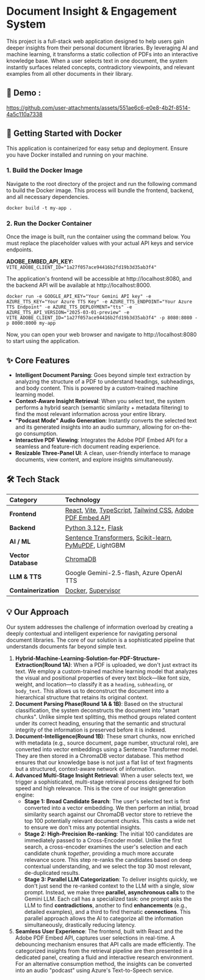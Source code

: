 # **Document Insight & Engagement System**

This project is a full-stack web application designed to help users gain deeper insights from their personal document libraries. By leveraging AI and machine learning, it transforms a static collection of PDFs into an interactive knowledge base. When a user selects text in one document, the system instantly surfaces related concepts, contradictory viewpoints, and relevant examples from all other documents in their library.

## 🎥 Demo :


https://github.com/user-attachments/assets/551ae6c6-e0e8-4b2f-8514-4a5c110a7338



## **🚀 Getting Started with Docker**

This application is containerized for easy setup and deployment. Ensure you have Docker installed and running on your machine.

### **1\. Build the Docker Image**

Navigate to the root directory of the project and run the following command to build the Docker image. This process will bundle the frontend, backend, and all necessary dependencies.

```
docker build -t my-app .
```
### **2\. Run the Docker Container**

Once the image is built, run the container using the command below. You must replace the placeholder values with your actual API keys and service endpoints.

**ADOBE\_EMBED\_API\_KEY:**  
`VITE_ADOBE_CLIENT_ID="1a27f057ace94416b2fd19b3d35ab3f4"`

The application's frontend will be accessible at http://localhost:8080, and the backend API will be available at http://localhost:8000.

```
docker run -e GOOGLE_API_KEY="Your Gemini API key" -e AZURE_TTS_KEY="Your Azure TTS Key" -e AZURE_TTS_ENDPOINT="Your Azure TTS Endpoint" -e AZURE_TTS_DEPLOYMENT="tts" -e AZURE_TTS_API_VERSION="2025-03-01-preview" -e VITE_ADOBE_CLIENT_ID="1a27f057ace94416b2fd19b3d35ab3f4" -p 8080:8080 -p 8000:8000 my-app
```

Now, you can open your web browser and navigate to http://localhost:8080 to start using the application.

## **✨ Core Features**

* **Intelligent Document Parsing**: Goes beyond simple text extraction by analyzing the structure of a PDF to understand headings, subheadings, and body content. This is powered by a custom-trained machine learning model.  
* **Context-Aware Insight Retrieval**: When you select text, the system performs a hybrid search (semantic similarity \+ metadata filtering) to find the most relevant information across your entire library.  
* **"Podcast Mode" Audio Generation**: Instantly converts the selected text and its generated insights into an audio summary, allowing for on-the-go consumption.  
* **Interactive PDF Viewing**: Integrates the Adobe PDF Embed API for a seamless and feature-rich document reading experience.  
* **Resizable Three-Panel UI**: A clean, user-friendly interface to manage documents, view content, and explore insights simultaneously.

## **🛠️ Tech Stack**

| Category | Technology |
| :---- | :---- |
| **Frontend** | [React](https://reactjs.org/), [Vite](https://vitejs.dev/), [TypeScript](https://www.typescriptlang.org/), [Tailwind CSS](https://tailwindcss.com/), [Adobe PDF Embed API](https://developer.adobe.com/document-services/docs/overview/pdf-embed-api/) |
| **Backend** | [Python 3.12+](https://www.python.org/), [Flask](https://flask.palletsprojects.com/) |
| **AI / ML** | [Sentence Transformers](https://www.sbert.net/), [Scikit-learn](https://scikit-learn.org/), [PyMuPDF](https://pymupdf.readthedocs.io/), LightGBM |
| **Vector Database** | [ChromaDB](https://www.trychroma.com/) |
| **LLM & TTS** | Google Gemini-2.5-flash, Azure OpenAI TTS |
| **Containerization** | [Docker](https://www.docker.com/), [Supervisor](http://supervisord.org/) |

## 

## **💡 Our Approach**

Our system addresses the challenge of information overload by creating a deeply contextual and intelligent experience for navigating personal document libraries. The core of our solution is a sophisticated pipeline that understands documents far beyond simple text.

1. **Hybrid-Machine-Learning-Solution-for-PDF-Structure-Extraction(Round 1A)**: When a PDF is uploaded, we don't just extract its text. We employ a custom-trained machine learning model that analyzes the visual and positional properties of every text block—like font size, weight, and location—to classify it as a `heading`, `subheading`, or `body_text`. This allows us to deconstruct the document into a hierarchical structure that retains its original context.  
2. **Document Parsing Phase(Round 1A & 1B)**: Based on the structural classification, the system deconstructs the document into "smart chunks". Unlike simple text splitting, this method groups related content under its correct heading, ensuring that the semantic and structural integrity of the information is preserved before it is indexed.  
3. **Document-Intelligence(Round 1B)**: These smart chunks, now enriched with metadata (e.g., source document, page number, structural role), are converted into vector embeddings using a Sentence Transformer model. They are then stored in a ChromaDB vector database. This method ensures that our knowledge base is not just a flat list of text fragments but a structured, context-aware network of information.  
4. **Advanced Multi-Stage Insight Retrieval**: When a user selects text, we trigger a sophisticated, multi-stage retrieval process designed for both speed and high relevance. This is the core of our insight generation engine:  
   * **Stage 1: Broad Candidate Search**: The user's selected text is first converted into a vector embedding. We then perform an initial, broad similarity search against our ChromaDB vector store to retrieve the top 100 potentially relevant document chunks. This casts a wide net to ensure we don't miss any potential insights.  
   * **Stage 2: High-Precision Re-ranking**: The initial 100 candidates are immediately passed to a Cross-Encoder model. Unlike the first search, a cross-encoder examines the user's selection and each candidate chunk *together*, providing a much more accurate relevance score. This step re-ranks the candidates based on deep contextual understanding, and we select the top 30 most relevant, de-duplicated results.  
   * **Stage 3: Parallel LLM Categorization**: To deliver insights quickly, we don't just send the re-ranked context to the LLM with a single, slow prompt. Instead, we make three **parallel, asynchronous calls** to the Gemini LLM. Each call has a specialized task: one prompt asks the LLM to find **contradictions**, another to find **enhancements** (e.g., detailed examples), and a third to find thematic **connections**. This parallel approach allows the AI to categorize all the information simultaneously, drastically reducing latency.  
5. **Seamless User Experience**: The frontend, built with React and the Adobe PDF Embed API, captures user selections in real-time. A debouncing mechanism ensures that API calls are made efficiently. The categorized insights from the retrieval pipeline are then presented in a dedicated panel, creating a fluid and interactive research environment. For an alternative consumption method, the insights can be converted into an audio "podcast" using Azure's Text-to-Speech service.

